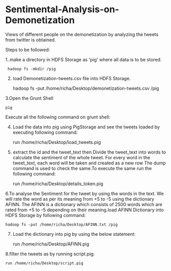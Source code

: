 # Sentimental-Analysis-on-Demonetization
 Views of different people on the demonetization by analyzing the tweets from twitter is obtained.
 
 
Steps to be followed:

1..make a directory in HDFS Storage as 'pig' where all data is to be stored.
	 
	 hadoop fs -mkdir /pig

2. load Demonetization-tweets.csv file into HDFS Storage.
	
	hadoop fs -put /home/richa/Desktop/demonetization-tweets.csv /pig

3.Open the Grunt Shell 
	
	pig

Execute all the following command on grunt shell:	 

4. Load the data into pig using PigStorage and see the tweets loaded by executing following command:
	
	run /home/richa/Desktop/load_tweets.pig

5. extract the id and the tweet_text then Divide the tweet_text into words to calculate the sentiment of the whole tweet.
   For every word in the tweet_text, each word will be taken and created as a new row
   The dump command is used to check the same.To execute the same run the following command:
	
	run /home/richa/Desktop/details_token.pig

6.To analyse the Sentiment for the tweet by using the words in the text. We will rate the word as per its meaning from +5 to -5 using the dictionary AFINN. The AFINN is a dictionary which consists of 2500 words which are rated from +5 to -5 depending on their meaning.load AFINN Dictionary into HDFS Storage by following command:
	
	hadoop fs -put /home/richa/Desktop/AFINN.txt /pig

7. Load the dictionary into pig by using the below statement:
	
	run /home/richa/Desktop/AFINN.pig

8.filter the tweets as by running script.pig: 
	
	run /home/richa/Desktop/script.pig
